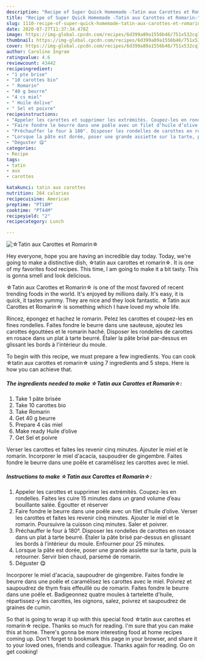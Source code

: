 ```yaml
---
description: "Recipe of Super Quick Homemade ☆Tatin aux Carottes et Romarin☆"
title: "Recipe of Super Quick Homemade ☆Tatin aux Carottes et Romarin☆"
slug: 1110-recipe-of-super-quick-homemade-tatin-aux-carottes-et-romarin
date: 2020-07-27T11:37:34.478Z
image: https://img-global.cpcdn.com/recipes/6d399a89a1556b46/751x532cq70/☆tatin-aux-carottes-et-romarin☆-photo-principale-de-la-recette.jpg
thumbnail: https://img-global.cpcdn.com/recipes/6d399a89a1556b46/751x532cq70/☆tatin-aux-carottes-et-romarin☆-photo-principale-de-la-recette.jpg
cover: https://img-global.cpcdn.com/recipes/6d399a89a1556b46/751x532cq70/☆tatin-aux-carottes-et-romarin☆-photo-principale-de-la-recette.jpg
author: Caroline Ingram
ratingvalue: 4.6
reviewcount: 43442
recipeingredient:
- "1 pte brise"
- "10 carottes bio"
- " Romarin"
- "40 g beurre"
- "4 cs miel"
- " Huile dolive"
- " Sel et poivre"
recipeinstructions:
- "Appeler les carottes et supprimer les extrémités. Coupez-les en rondelles. Faites les cuire 15 minutes dans un grand volume d’eau bouillante salée. Égoutter et réserver"
- "Faire fondre le beurre dans une poêle avec un filet d’huile d’olive. Verser les carottes et faites les revenir cinq minutes. Ajouter le miel et le romarin. Poursuivre la cuisson cinq minutes. Saler et poivrer."
- "Préchauffer le four à 180°. Disposer les rondelles de carottes en rosace dans un plat à tarte beurré. Étaler la pâte brisé par-dessus en glissant les bords à l’intérieur du moule. Enfourner pour 25 minutes."
- "Lorsque la pâte est dorée, poser une grande assiette sur la tarte, puis la retourner. Servir bien chaud, parsemé de romarin."
- "Déguster 😋"
categories:
- Recipe
tags:
- tatin
- aux
- carottes

katakunci: tatin aux carottes 
nutrition: 264 calories
recipecuisine: American
preptime: "PT18M"
cooktime: "PT44M"
recipeyield: "2"
recipecategory: Lunch

---
```



![☆Tatin aux Carottes et Romarin☆](https://img-global.cpcdn.com/recipes/6d399a89a1556b46/751x532cq70/☆tatin-aux-carottes-et-romarin☆-photo-principale-de-la-recette.jpg)

Hey everyone, hope you are having an incredible day today. Today, we're going to make a distinctive dish, ☆tatin aux carottes et romarin☆. It is one of my favorites food recipes. This time, I am going to make it a bit tasty. This is gonna smell and look delicious.

☆Tatin aux Carottes et Romarin☆ is one of the most favored of recent trending foods in the world. It's enjoyed by millions daily. It's easy, it is quick, it tastes yummy. They are nice and they look fantastic. ☆Tatin aux Carottes et Romarin☆ is something which I have loved my whole life.

Rincez, épongez et hachez le romarin. Pelez les carottes et coupez-les en fines rondelles. Faites fondre le beurre dans une sauteuse, ajoutez les carottes égouttées et le romarin haché. Disposer les rondelles de carottes en rosace dans un plat à tarte beurré. Étaler la pâte brisé par-dessus en glissant les bords à l&#39;intérieur du moule.


To begin with this recipe, we must prepare a few ingredients. You can cook ☆tatin aux carottes et romarin☆ using 7 ingredients and 5 steps. Here is how you can achieve that.

<!--inarticleads1-->

##### The ingredients needed to make ☆Tatin aux Carottes et Romarin☆:

1. Take 1 pâte brisée
1. Take 10 carottes bio
1. Take  Romarin
1. Get 40 g beurre
1. Prepare 4 càs miel
1. Make ready  Huile d’olive
1. Get  Sel et poivre


Verser les carottes et faites les revenir cinq minutes. Ajouter le miel et le romarin. Incorporer le miel d&#39;acacia, saupoudrer de gingembre. Faites fondre le beurre dans une poêle et caramélisez les carottes avec le miel. 

<!--inarticleads2-->

##### Instructions to make ☆Tatin aux Carottes et Romarin☆:

1. Appeler les carottes et supprimer les extrémités. Coupez-les en rondelles. Faites les cuire 15 minutes dans un grand volume d’eau bouillante salée. Égoutter et réserver
1. Faire fondre le beurre dans une poêle avec un filet d’huile d’olive. Verser les carottes et faites les revenir cinq minutes. Ajouter le miel et le romarin. Poursuivre la cuisson cinq minutes. Saler et poivrer.
1. Préchauffer le four à 180°. Disposer les rondelles de carottes en rosace dans un plat à tarte beurré. Étaler la pâte brisé par-dessus en glissant les bords à l’intérieur du moule. Enfourner pour 25 minutes.
1. Lorsque la pâte est dorée, poser une grande assiette sur la tarte, puis la retourner. Servir bien chaud, parsemé de romarin.
1. Déguster 😋


Incorporer le miel d&#39;acacia, saupoudrer de gingembre. Faites fondre le beurre dans une poêle et caramélisez les carottes avec le miel. Poivrez et saupoudrez de thym frais effeuillé ou de romarin. Faites fondre le beurre dans une poêle et. Badigeonnez quatre moules à tartelette d&#39;huile, répartissez-y les carottes, les oignons, salez, poivrez et saupoudrez de graines de cumin. 

So that is going to wrap it up with this special food ☆tatin aux carottes et romarin☆ recipe. Thanks so much for reading. I'm sure that you can make this at home. There's gonna be more interesting food at home recipes coming up. Don't forget to bookmark this page in your browser, and share it to your loved ones, friends and colleague. Thanks again for reading. Go on get cooking!
